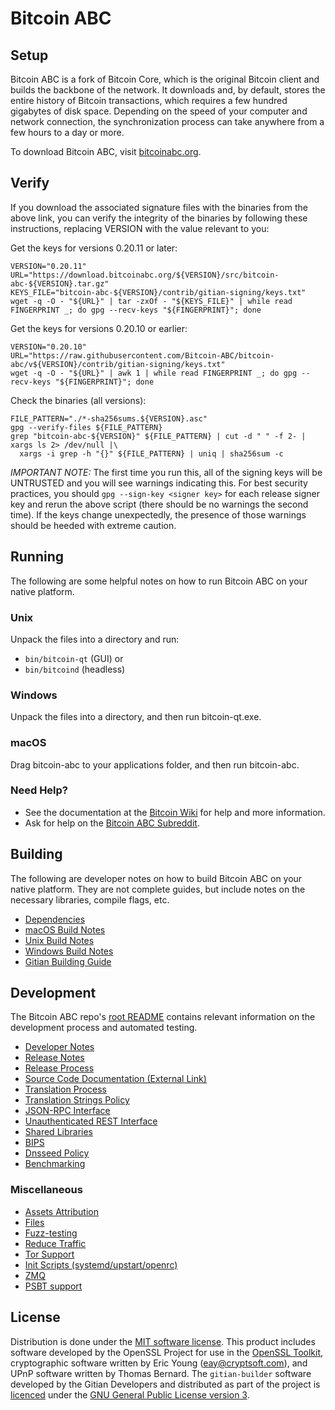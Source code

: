 Bitcoin ABC
=====================

Setup
---------------------
Bitcoin ABC is a fork of Bitcoin Core, which is the original Bitcoin client and builds the backbone of the network. It downloads and, by default, stores the entire history of Bitcoin transactions, which requires a few hundred gigabytes of disk space. Depending on the speed of your computer and network connection, the synchronization process can take anywhere from a few hours to a day or more.

To download Bitcoin ABC, visit [bitcoinabc.org](https://download.bitcoinabc.org/).

Verify
---------------------

If you download the associated signature files with the binaries from the above link,
you can verify the integrity of the binaries by following these instructions, replacing
VERSION with the value relevant to you:

Get the keys for versions 0.20.11 or later:
```
VERSION="0.20.11"
URL="https://download.bitcoinabc.org/${VERSION}/src/bitcoin-abc-${VERSION}.tar.gz"
KEYS_FILE="bitcoin-abc-${VERSION}/contrib/gitian-signing/keys.txt"
wget -q -O - "${URL}" | tar -zxOf - "${KEYS_FILE}" | while read FINGERPRINT _; do gpg --recv-keys "${FINGERPRINT}"; done
```

Get the keys for versions 0.20.10 or earlier:
```
VERSION="0.20.10"
URL="https://raw.githubusercontent.com/Bitcoin-ABC/bitcoin-abc/v${VERSION}/contrib/gitian-signing/keys.txt"
wget -q -O - "${URL}" | awk 1 | while read FINGERPRINT _; do gpg --recv-keys "${FINGERPRINT}"; done
```

Check the binaries (all versions):
```
FILE_PATTERN="./*-sha256sums.${VERSION}.asc"
gpg --verify-files ${FILE_PATTERN}
grep "bitcoin-abc-${VERSION}" ${FILE_PATTERN} | cut -d " " -f 2- | xargs ls 2> /dev/null |\
  xargs -i grep -h "{}" ${FILE_PATTERN} | uniq | sha256sum -c
```

*IMPORTANT NOTE:* The first time you run this, all of the signing keys will be UNTRUSTED and you will see warnings
indicating this.  For best security practices, you should `gpg --sign-key <signer key>` for each release signer key
and rerun the above script (there should be no warnings the second time). If the keys change unexpectedly,
the presence of those warnings should be heeded with extreme caution.

Running
---------------------
The following are some helpful notes on how to run Bitcoin ABC on your native platform.

### Unix

Unpack the files into a directory and run:

- `bin/bitcoin-qt` (GUI) or
- `bin/bitcoind` (headless)

### Windows

Unpack the files into a directory, and then run bitcoin-qt.exe.

### macOS

Drag bitcoin-abc to your applications folder, and then run bitcoin-abc.

### Need Help?

* See the documentation at the [Bitcoin Wiki](https://en.bitcoin.it/wiki/Main_Page)
for help and more information.
* Ask for help on the [Bitcoin ABC Subreddit](https://www.reddit.com/r/BitcoinABC/).

Building
---------------------
The following are developer notes on how to build Bitcoin ABC on your native platform. They are not complete guides, but include notes on the necessary libraries, compile flags, etc.

- [Dependencies](dependencies.md)
- [macOS Build Notes](build-osx.md)
- [Unix Build Notes](build-unix.md)
- [Windows Build Notes](build-windows.md)
- [Gitian Building Guide](gitian-building.md)

Development
---------------------
The Bitcoin ABC repo's [root README](/README.md) contains relevant information on the development process and automated testing.

- [Developer Notes](developer-notes.md)
- [Release Notes](release-notes.md)
- [Release Process](release-process.md)
- [Source Code Documentation (External Link)](https://www.bitcoinabc.org/doc/dev/)
- [Translation Process](translation_process.md)
- [Translation Strings Policy](translation_strings_policy.md)
- [JSON-RPC Interface](JSON-RPC-interface.md)
- [Unauthenticated REST Interface](REST-interface.md)
- [Shared Libraries](shared-libraries.md)
- [BIPS](bips.md)
- [Dnsseed Policy](dnsseed-policy.md)
- [Benchmarking](benchmarking.md)

### Miscellaneous
- [Assets Attribution](assets-attribution.md)
- [Files](files.md)
- [Fuzz-testing](fuzzing.md)
- [Reduce Traffic](reduce-traffic.md)
- [Tor Support](tor.md)
- [Init Scripts (systemd/upstart/openrc)](init.md)
- [ZMQ](zmq.md)
- [PSBT support](psbt.md)

License
---------------------
Distribution is done under the [MIT software license](/COPYING).
This product includes software developed by the OpenSSL Project for use in the [OpenSSL Toolkit](https://www.openssl.org/), cryptographic software written by Eric Young ([eay@cryptsoft.com](mailto:eay@cryptsoft.com)), and UPnP software written by Thomas Bernard.
The `gitian-builder` software developed by the Gitian Developers and distributed
as part of the project is [licenced](../contrib/gitian-builder/LICENSE) under the [GNU General Public License version 3](../contrib/gitian-builder/COPYING).
